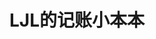 # LJL的记账小本本

<!DOCTYPE html>
<html lang="zh">
<head>
    <meta charset="UTF-8">
    <meta name="viewport" content="width=device-width, initial-scale=1.0">
    <title>智能购物记录本</title>
    <!-- 引入Tesseract.js OCR库 -->
    <script src="https://unpkg.com/tesseract.js@v4.0.2/dist/tesseract.min.js"></script>
    <style>
        /* 响应式布局 */
        :root { font-family: -apple-system, sans-serif; }
        .container { padding: 12px; max-width: 600px; margin: 0 auto; }
        
        /* 上传按钮样式 */
        .upload-btn {
            background: #007AFF;
            color: white;
            padding: 12px;
            border-radius: 8px;
            text-align: center;
            margin: 10px 0;
        }
        
        /* 商品列表 */
        .item-card {
            border: 1px solid #ddd;
            padding: 12px;
            margin: 8px 0;
            border-radius: 6px;
        }
        
        /* 评价输入 */
        .comment-input {
            width: 100%;
            padding: 8px;
            border: 1px solid #ccc;
            border-radius: 4px;
            margin-top: 8px;
        }
        
        /* 移动端优化 */
        @media (max-width: 480px) {
            .container { padding: 8px; }
        }
    </style>
</head>
<body>
    <div class="container">
        <!-- 首页 -->
        <div id="homeView">
            <input type="file" id="receiptUpload" accept="image/*" hidden>
            <div class="upload-btn" onclick="document.getElementById('receiptUpload').click()">
                📷 上传小票照片
            </div>
            
            <div id="searchBox">
                <input type="text" placeholder="搜索商品..." style="width:100%;padding:8px;" 
                       oninput="searchItems(this.value)">
            </div>
            
            <div id="itemList"></div>
        </div>

        <!-- 详情页模板 -->
        <template id="detailTemplate">
            <div class="item-card">
                <h3>{{name}}</h3>
                <p>价格: ¥{{price}}</p>
                <input type="text" class="comment-input" placeholder="输入评价（30字内）" 
                       value="{{comment}}" maxlength="30" onchange="saveComment('{{id}}', this.value)">
            </div>
        </template>
    </div>

    <script>
        // 数据存储结构
        let receipts = JSON.parse(localStorage.getItem('receipts')) || [];
        
        // OCR处理器
        const worker = Tesseract.createWorker({
            logger: m => console.log(m)
        });

        (async () => {
            await worker.load();
            await worker.loadLanguage('jpn');
            await worker.initialize('jpn');
        })();

        // 图片上传处理
        document.getElementById('receiptUpload').addEventListener('change', async (e) => {
            const file = e.target.files[0];
            const { data: { text } } = await worker.recognize(file);
            const parsedData = parseReceipt(text);
            receipts.push(parsedData);
            saveData();
            renderItems();
        });

        // 小票解析逻辑
        function parseReceipt(text) {
            const lines = text.split('\n');
            let receipt = {
                id: Date.now(),
                date: new Date().toISOString(),
                total: 0,
                items: []
            };

            lines.forEach(line => {
                // 匹配日期（示例：2025/ 4/13）
                if (line.match(/\d{4}\/\s?\d{1,2}\/\d{1,2}/)) {
                    receipt.date = line.replace(/\s/g, '');
                }
                
                // 匹配商品行（示例：雪印 特濃    268※）
                const itemMatch = line.match(/(.+?)\s+(\d+)\s*[※¥]/);
                if (itemMatch) {
                    receipt.items.push({
                        id: Date.now() + Math.random(),
                        name: itemMatch[1].trim(),
                        price: parseInt(itemMatch[2]),
                        comment: ''
                    });
                }
                
                // 匹配总价（示例：合 計    ¥2,896）
                if (line.includes('合計')) {
                    const totalMatch = line.match(/¥([\d,]+)/);
                    if (totalMatch) receipt.total = parseInt(totalMatch[1].replace(/,/g, ''));
                }
            });

            return receipt;
        }

        // 渲染商品列表
        function renderItems(filter = '') {
            const list = document.getElementById('itemList');
            list.innerHTML = '';
            
            receipts.forEach(receipt => {
                receipt.items.filter(item => 
                    item.name.includes(filter) || 
                    item.comment.includes(filter)
                ).forEach(item => {
                    const template = document.getElementById('detailTemplate').innerHTML;
                    const html = template
                        .replace(/{{name}}/g, item.name)
                        .replace(/{{price}}/g, item.price)
                        .replace(/{{comment}}/g, item.comment)
                        .replace(/{{id}}/g, item.id);
                    
                    const div = document.createElement('div');
                    div.innerHTML = html;
                    list.appendChild(div.firstElementChild);
                });
            });
        }

        // 保存评价
        function saveComment(itemId, comment) {
            receipts.forEach(receipt => {
                const item = receipt.items.find(i => i.id === itemId);
                if (item) item.comment = comment.substring(0, 30);
            });
            saveData();
        }

        // 搜索功能
        function searchItems(keyword) {
            renderItems(keyword);
        }

        // 数据持久化
        function saveData() {
            localStorage.setItem('receipts', JSON.stringify(receipts));
        }

        // 初始化加载
        renderItems();
    </script>
</body>
</html>
